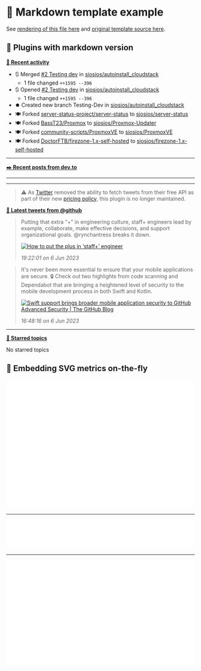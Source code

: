 # 📒 Markdown template example

See [rendering of this file here](https://github.com/siosios/metrics/blob/examples/metrics.markdown.full.md) and [original template source here](https://github.com/siosios/metrics/blob/master/source/templates/markdown/example.md).

## 🧩 Plugins with markdown version

**[📰 Recent activity](https://github.com/siosios)**
* 🔃 Merged [#2 Testing dev](https://github.com/siosios/autoinstall_cloudstack/pull/2) in [siosios/autoinstall_cloudstack](https://github.com/siosios/autoinstall_cloudstack)
  * 1 file changed `++1595 --396`
* 🔃 Opened [#2 Testing dev](https://github.com/siosios/autoinstall_cloudstack/pull/2) in [siosios/autoinstall_cloudstack](https://github.com/siosios/autoinstall_cloudstack)
  * 1 file changed `++1595 --396`
* ⏺️ Created new branch Testing-Dev in [siosios/autoinstall_cloudstack](https://github.com/siosios/autoinstall_cloudstack)
* 🍽️ Forked [server-status-project/server-status](https://github.com/server-status-project/server-status) to [siosios/server-status](https://github.com/siosios/server-status)
* 🍽️ Forked [BassT23/Proxmox](https://github.com/BassT23/Proxmox) to [siosios/Proxmox-Updater](https://github.com/siosios/Proxmox-Updater)
* 🍽️ Forked [community-scripts/ProxmoxVE](https://github.com/community-scripts/ProxmoxVE) to [siosios/ProxmoxVE](https://github.com/siosios/ProxmoxVE)
* 🍽️ Forked [DoctorFTB/firezone-1.x-self-hosted](https://github.com/DoctorFTB/firezone-1.x-self-hosted) to [siosios/firezone-1.x-self-hosted](https://github.com/siosios/firezone-1.x-self-hosted)


___

**[✒️ Recent posts from dev.to](https://dev.to/siosios)**


___



___

> ⚠️ As [Twitter](https://twitter.com) removed the ability to fetch tweets from their free API as part of their new [pricing policy](https://developer.twitter.com/en/docs/twitter-api/getting-started/about-twitter-api), this plugin is no longer maintained.

<!--  -->
<!-- Example rendering before the plugin was deprecated
-->

**[🐤 Latest tweets from @github](https://twitter.com/github)**
> Putting that extra “+” in engineering culture, staff+ engineers lead by example, collaborate, make effective decisions, and support organizational goals. <span class="mention">@rynchantress</span> breaks it down.
>
> <a href="GitHub"><img src="https://images.ctfassets.net/s5uo95nf6njh/3sBQCkU6O0Lwc2Tp2LkMrU/e20b22c6ecaa66be267ebdf2d7774816/1920x1080-ReadMe-Site_Hero-Ryn_Daniels.jpg" alt="How to put the plus in ‘staff+’ engineer " height="200"></a>
>
> *19:22:01 on 6 Jun 2023*

> It's never been more essential to ensure that your mobile applications are secure. 🔒 Check out two highlights from code scanning and Dependabot that are bringing a heightened level of security to the mobile development process in both Swift and Kotlin.
>
> <a href="The GitHub Blog"><img src="https://github.blog/wp-content/uploads/2023/05/1200.630-Security-wLogo.png" alt="Swift support brings broader mobile application security to GitHub Advanced Security | The GitHub Blog" height="200"></a>
>
> *16:48:16 on 6 Jun 2023*

<!--
-->

___

**[📌 Starred topics](https://github.com/siosios?tab=stars)**

No starred topics


## 🎈 Embedding SVG metrics on-the-fly

<img src="https://github.com/siosios/metrics/blob/examples/.cache/example-isocalendar.svg">

___

<img src="https://github.com/siosios/metrics/blob/examples/.cache/example-languages-pdf.svg">

___

<img src="https://github.com/siosios/metrics/blob/examples/.cache/example-base-pdf.svg">
